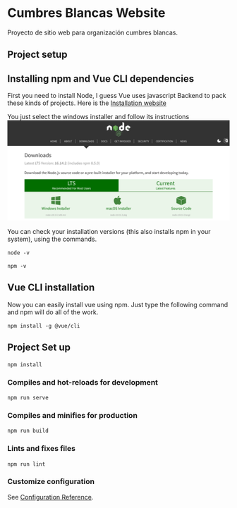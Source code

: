 # Cumbres Blancas Website

Proyecto de sitio web para organización cumbres blancas.

## Project setup

## Installing npm and Vue CLI dependencies


First you need to install Node, I guess Vue uses javascript Backend to pack these kinds of projects.
Here is the [Installation website](https://nodejs.org/en/download/ "Nodejs Website")

You just select the windows installer and follow its instructions
![installer](/src/assets/Screenshot%202022-04-25%20at%2010-32-33%20Download%20Node.js.png)

You can check your installation versions (this also installs npm in your system), using the commands.

```
node -v
```

```
npm -v
```

## Vue CLI installation

Now you can easily install vue using npm. Just type the following command and npm will do all of the work.

```
npm install -g @vue/cli
```


## Project Set up

```
npm install
```

### Compiles and hot-reloads for development
```
npm run serve
```

### Compiles and minifies for production
```
npm run build
```

### Lints and fixes files
```
npm run lint
```

### Customize configuration
See [Configuration Reference](https://cli.vuejs.org/config/).
